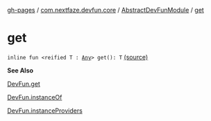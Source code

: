 [gh-pages](../../index.md) / [com.nextfaze.devfun.core](../index.md) / [AbstractDevFunModule](index.md) / [get](.)

# get

`inline fun <reified T : `[`Any`](https://kotlinlang.org/api/latest/jvm/stdlib/kotlin/-any/index.html)`> get(): T` [(source)](https://github.com/NextFaze/dev-fun/tree/master/devfun/src/main/java/com/nextfaze/devfun/core/Module.kt#L69)

**See Also**

[DevFun.get](../-dev-fun/get.md)

[DevFun.instanceOf](../-dev-fun/instance-of.md)

[DevFun.instanceProviders](../-dev-fun/instance-providers.md)

